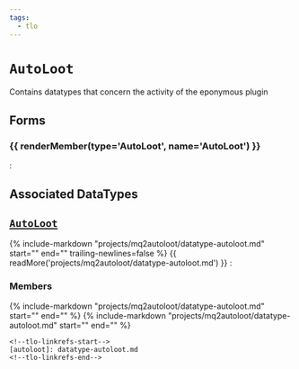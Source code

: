 ```yaml
---
tags:
  - tlo
---
```

# `AutoLoot`

<!--tlo-desc-start-->
Contains datatypes that concern the activity of the eponymous plugin
<!--tlo-desc-end-->

## Forms
<!--tlo-forms-start-->
### {{ renderMember(type='AutoLoot', name='AutoLoot') }}

:   

<!--tlo-forms-end-->

## Associated DataTypes
<!--tlo-datatypes-start-->
## [`AutoLoot`](datatype-autoloot.md)
{% include-markdown "projects/mq2autoloot/datatype-autoloot.md" start="<!--dt-desc-start-->" end="<!--dt-desc-end-->" trailing-newlines=false %} {{ readMore('projects/mq2autoloot/datatype-autoloot.md') }}
:    <h3>Members</h3>
    {% include-markdown "projects/mq2autoloot/datatype-autoloot.md" start="<!--dt-members-start-->" end="<!--dt-members-end-->" %}
    {% include-markdown "projects/mq2autoloot/datatype-autoloot.md" start="<!--dt-linkrefs-start-->" end="<!--dt-linkrefs-end-->" %}
    <!--tlo-datatypes-end-->

    <!--tlo-linkrefs-start-->
    [autoloot]: datatype-autoloot.md
    <!--tlo-linkrefs-end-->